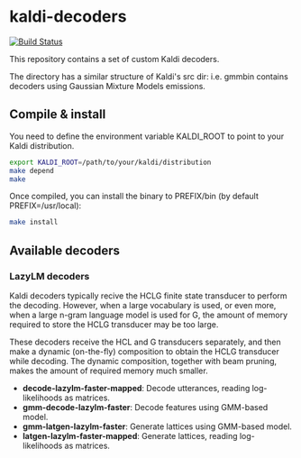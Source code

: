 # kaldi-decoders

[![Build Status](https://travis-ci.org/jpuigcerver/kaldi-decoders.svg?branch=master)](https://travis-ci.org/jpuigcerver/kaldi-decoders)

This repository contains a set of custom Kaldi decoders.

The directory has a similar structure of Kaldi's src dir: i.e. gmmbin contains
decoders using Gaussian Mixture Models emissions.


## Compile & install

You need to define the environment variable KALDI_ROOT to point to your Kaldi distribution.

```bash
export KALDI_ROOT=/path/to/your/kaldi/distribution
make depend
make
```

Once compiled, you can install the binary to PREFIX/bin (by default
PREFIX=/usr/local):

```bash
make install
```

## Available decoders

### LazyLM decoders

Kaldi decoders typically recive the HCLG finite state transducer to perform
the decoding. However, when a large vocabulary is used, or even more, when
a large n-gram language model is used for G, the amount of memory required
to store the HCLG transducer may be too large.

These decoders receive the HCL and G transducers separately, and then
make a dynamic (on-the-fly) composition to obtain the HCLG transducer while
decoding. The dynamic composition, together with beam pruning, makes the
amount of required memory much smaller.

- **decode-lazylm-faster-mapped**: Decode utterances, reading
   log-likelihoods as matrices.
- **gmm-decode-lazylm-faster**: Decode features using GMM-based model.
- **gmm-latgen-lazylm-faster**: Generate lattices using GMM-based model.
- **latgen-lazylm-faster-mapped**: Generate lattices, reading
   log-likelihoods as matrices.
